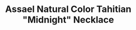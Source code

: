 ---
title: Assael Natural Color Tahitian "Midnight" Necklace
description: |
specs: |
  Tahitian Natural Color Cultured Pearl 5 Row Necklace, 242 Pearls, 8.9 - 14.3mm. 18K White Gold Adjustable Clasp.
images:
  - /uploads/assael-natural-color-tahitian-midnight-necklace.jpg
category: Classic Assael
order: 11
tags:
  - necklaces
---